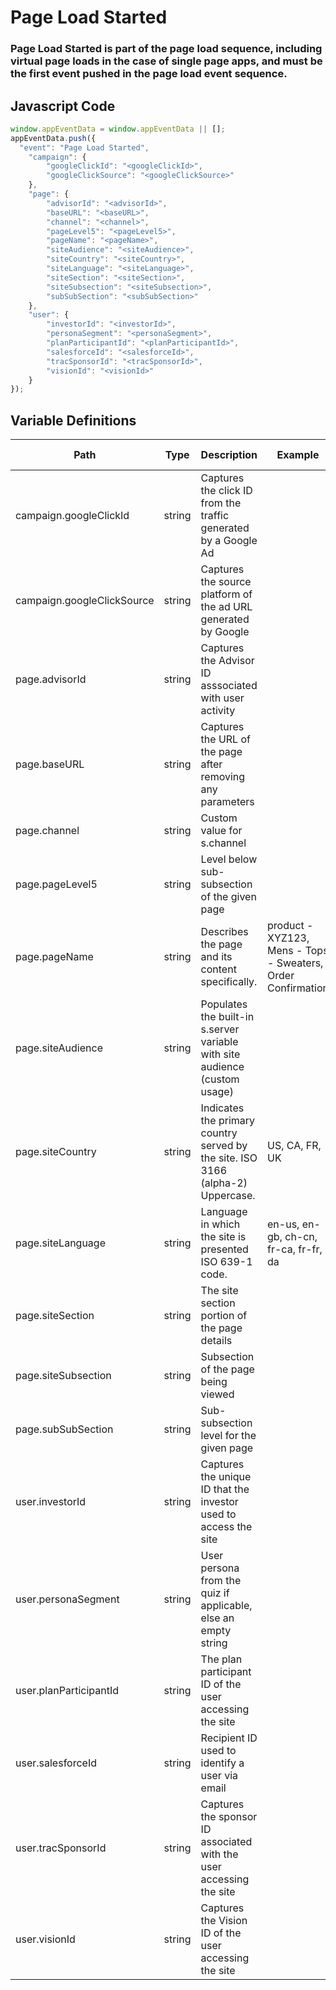 # Page Load Started

### Page Load Started is part of the page load sequence, including virtual page loads in the case of single page apps, and must be the first event pushed in the page load event sequence.

## Javascript Code
```js
window.appEventData = window.appEventData || [];
appEventData.push({
  "event": "Page Load Started",
    "campaign": {
        "googleClickId": "<googleClickId>",
        "googleClickSource": "<googleClickSource>"
    },
    "page": {
        "advisorId": "<advisorId>",
        "baseURL": "<baseURL>",
        "channel": "<channel>",
        "pageLevel5": "<pageLevel5>",
        "pageName": "<pageName>",
        "siteAudience": "<siteAudience>",
        "siteCountry": "<siteCountry>",
        "siteLanguage": "<siteLanguage>",
        "siteSection": "<siteSection>",
        "siteSubsection": "<siteSubsection>",
        "subSubSection": "<subSubSection>"
    },
    "user": {
        "investorId": "<investorId>",
        "personaSegment": "<personaSegment>",
        "planParticipantId": "<planParticipantId>",
        "salesforceId": "<salesforceId>",
        "tracSponsorId": "<tracSponsorId>",
        "visionId": "<visionId>"
    }
});
```

## Variable Definitions

|Path|Type|Description|Example|Pattern|Min Length|Max Length|Minimum|Maximum|Multiple Of|
| --- | --- | --- | --- | --- | --- | --- | --- | --- | --- |
|campaign.googleClickId|string|Captures the click ID from the traffic generated by a Google Ad||||||||
|campaign.googleClickSource|string|Captures the source platform of the ad URL generated by Google||||||||
|page.advisorId|string|Captures the Advisor ID asssociated with user activity||||||||
|page.baseURL|string|Captures the URL of the page after removing any parameters||||||||
|page.channel|string|Custom value for s.channel||||||||
|page.pageLevel5|string|Level below sub-subsection of the given page||||||||
|page.pageName|string|Describes the page and its content specifically. |product - XYZ123, Mens - Tops - Sweaters, Order Confirmation|||||||
|page.siteAudience|string|Populates the built-in s.server variable with site audience \(custom usage\)||||||||
|page.siteCountry|string|Indicates the primary country served by the site. ISO 3166 \(alpha-2\) Uppercase.|US, CA, FR, UK|^[A-Z]{2}$||||||
|page.siteLanguage|string|Language in which the site is presented ISO 639-1 code. |en-us, en-gb, ch-cn, fr-ca, fr-fr, da|^[a-z]{2}([-]{1}[a-z]{2}){0,1}$||||||
|page.siteSection|string|The site section portion of the page details||||||||
|page.siteSubsection|string|Subsection of the page being viewed||||||||
|page.subSubSection|string|Sub-subsection level for the given page||||||||
|user.investorId|string|Captures the unique ID that the investor used to access the site||||||||
|user.personaSegment|string|User persona from the quiz if applicable, else an empty string||||||||
|user.planParticipantId|string|The plan participant ID of the user accessing the site||||||||
|user.salesforceId|string|Recipient ID used to identify a user via email||||||||
|user.tracSponsorId|string|Captures the sponsor ID associated with the user accessing the site||||||||
|user.visionId|string|Captures the Vision ID of the user accessing the site||||||||




